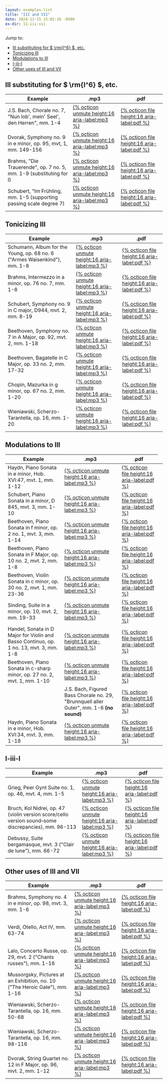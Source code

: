 ```yaml
---
layout: examples-list
title: "III and VII"
date: 2024-11-15 15:02:18 -0500
ex-dir: 11-iii-vii
---
```


Jump to:

-   [III substituting for $ \\rm{I^6} $, etc.](#iii-substituting-for--rmi6--etc)
-   [Tonicizing III](#tonicizing-iii)
-   [Modulations to III](#modulations-to-iii)
-   [I-iii-I](#i-iii-i)
-   [Other uses of III and VII](#other-uses-of-iii-and-vii)

## III substituting for $ \rm{I^6} $, etc.

<table class="tablesaw tablesaw-stack" data-tablesaw-mode="stack">
  <thead>
    <tr>
      <th>Example</th>
      <th>.mp3</th>
      <th>.pdf</th>
    </tr>
  </thead>
  <tbody>
    <tr>
      <td>J.S. Bach, Chorale no. 7, &quot;Nun lob', mein' Seel', den Herren&quot;, mm. 1-4</td>
      <td><a href="11-iii-vii/37a.mp3">{% octicon unmute height:16 aria-label:mp3 %}</a></td>
      <td><a href="11-iii-vii/37a.pdf">{% octicon file height:16 aria-label:pdf %}</a></td>
    </tr>
    <tr>
      <td>Dvorak, Symphony no. 9 in e minor, op. 95, mvt, 1, mm. 149-156</td>
      <td><a href="11-iii-vii/37b.mp3">{% octicon unmute height:16 aria-label:mp3 %}</a></td>
      <td><a href="11-iii-vii/37b.pdf">{% octicon file height:16 aria-label:pdf %}</a></td>
    </tr>
    <tr>
      <td>Brahms, &quot;Die Trauerende&quot;, op. 7 no. 5, mm. 1-9 (substituting for I) </td>
      <td><a href="11-iii-vii/37d.mp3">{% octicon unmute height:16 aria-label:mp3 %}</a></td>
      <td><a href="11-iii-vii/37d.pdf">{% octicon file height:16 aria-label:pdf %}</a></td>
    </tr>
    <tr>
      <td>Schubert, &quot;Im Fr&uuml;hling, mm. 1-5 (supporting passing scale degree 7) </td>
      <td><a href="11-iii-vii/37e.mp3">{% octicon unmute height:16 aria-label:mp3 %}</a></td>
      <td><a href="11-iii-vii/37e.pdf">{% octicon file height:16 aria-label:pdf %}</a></td>
    </tr>

  </tbody>
</table>

## Tonicizing III

<table class="tablesaw tablesaw-stack" data-tablesaw-mode="stack">
  <thead>
    <tr>
      <th>Example</th>
      <th>.mp3</th>
      <th>.pdf</th>
    </tr>
  </thead>
  <tbody>
    <tr>
      <td>Schumann, Album for the Young, op. 68 no. 6 (&quot;Armes Waisenkind&quot;), mm. 1-8</td>
      <td><a href="11-iii-vii/37f.mp3">{% octicon unmute height:16 aria-label:mp3 %}</a></td>
      <td><a href="11-iii-vii/37f.pdf">{% octicon file height:16 aria-label:pdf %}</a></td>
    </tr>
    <tr>
      <td>Brahms, Intermezzo in a minor, op. 76 no. 7, mm. 1-8</td>
      <td><a href="11-iii-vii/37g.mp3">{% octicon unmute height:16 aria-label:mp3 %}</a></td>
      <td><a href="11-iii-vii/37g.pdf">{% octicon file height:16 aria-label:pdf %}</a></td>
    </tr>
    <tr>
      <td>Schubert, Symphony no. 9 in C major, D944, mvt. 2, mm. 8-19</td>
      <td><a href="11-iii-vii/37h.mp3">{% octicon unmute height:16 aria-label:mp3 %}</a></td>
      <td><a href="11-iii-vii/37h.pdf">{% octicon file height:16 aria-label:pdf %}</a></td>
    </tr>
    <tr>
      <td>Beethoven, Symphony no. 7 in A Major, op. 92, mvt. 2, mm. 1-18</td>
      <td><a href="11-iii-vii/37i.mp3">{% octicon unmute height:16 aria-label:mp3 %}</a></td>
      <td><a href="11-iii-vii/37i.pdf">{% octicon file height:16 aria-label:pdf %}</a></td>
    </tr>
    <tr>
      <td>Beethoven, Bagatelle in C Major, op. 33 no. 2, mm. 17-32</td>
      <td><a href="11-iii-vii/37j.mp3">{% octicon unmute height:16 aria-label:mp3 %}</a></td>
      <td><a href="11-iii-vii/37j.pdf">{% octicon file height:16 aria-label:pdf %}</a></td>
    </tr>
    <tr>
      <td>Chopin, Mazurka in g minor, op. 67 no. 2, mm. 1-20</td>
      <td><a href="11-iii-vii/37k.mp3">{% octicon unmute height:16 aria-label:mp3 %}</a></td>
      <td><a href="11-iii-vii/37k.pdf">{% octicon file height:16 aria-label:pdf %}</a></td>
    </tr>
    <tr>
      <td>Wieniawski, Scherzo-Tarantella, op. 16, mm. 1-20</td>
      <td><a href="11-iii-vii/37l.mp3">{% octicon unmute height:16 aria-label:mp3 %}</a></td>
      <td><a href="11-iii-vii/37l.pdf">{% octicon file height:16 aria-label:pdf %}</a></td>
    </tr>

  </tbody>
</table>

## Modulations to III

<table class="tablesaw tablesaw-stack" data-tablesaw-mode="stack">
  <thead>
    <tr>
      <th>Example</th>
      <th>.mp3</th>
      <th>.pdf</th>
    </tr>
  </thead>
  <tbody>
    <tr>
      <td>Haydn, Piano Sonata in e minor, Hob. XVI:47, mvt. 1, mm. 1-12</td>
      <td><a href="11-iii-vii/37m.mp3">{% octicon unmute height:16 aria-label:mp3 %}</a></td>
      <td><a href="11-iii-vii/37m.pdf">{% octicon file height:16 aria-label:pdf %}</a></td>
    </tr>
    <tr>
      <td>Schubert, Piano Sonata in a minor, D 845, mvt. 3, mm. 1-10</td>
      <td><a href="11-iii-vii/37n.mp3">{% octicon unmute height:16 aria-label:mp3 %}</a></td>
      <td><a href="11-iii-vii/37n.pdf">{% octicon file height:16 aria-label:pdf %}</a></td>
    </tr>
    <tr>
      <td>Beethoven, Piano Sonata in f minor, op. 2 no. 1, mvt. 3, mm. 1-14</td>
      <td><a href="11-iii-vii/37o.mp3">{% octicon unmute height:16 aria-label:mp3 %}</a></td>
      <td><a href="11-iii-vii/37o.pdf">{% octicon file height:16 aria-label:pdf %}</a></td>
    </tr>
    <tr>
      <td>Beethoven, Piano Sonata in F Major, op. 10 no. 2, mvt. 2, mm. 1-8</td>
      <td><a href="11-iii-vii/37p.mp3">{% octicon unmute height:16 aria-label:mp3 %}</a></td>
      <td><a href="11-iii-vii/37p.pdf">{% octicon file height:16 aria-label:pdf %}</a></td>
    </tr>
    <tr>
      <td>Beethoven, Violin Sonata in c minor, op. 30 no. 2, mvt. 1, mm. 23-36</td>
      <td><a href="11-iii-vii/37q.mp3">{% octicon unmute height:16 aria-label:mp3 %}</a></td>
      <td><a href="11-iii-vii/37q.pdf">{% octicon file height:16 aria-label:pdf %}</a></td>
    </tr>
    <tr>
      <td>Sinding, Suite in a minor, op. 10, mvt. 2, mm. 19-33</td>
      <td><a href="11-iii-vii/37r.mp3">{% octicon unmute height:16 aria-label:mp3 %}</a></td>
      <td><a href="11-iii-vii/37t.pdf">{% octicon file height:16 aria-label:pdf %}</a></td>
    </tr>
    <tr>
      <td>Handel, Sonata in D Major for Violin and Basso Continuo, op. 1 no. 13, mvt. 3, mm. 1-8</td>
      <td><a href="11-iii-vii/37s.mp3">{% octicon unmute height:16 aria-label:mp3 %}</a></td>
      <td><a href="11-iii-vii/37s.pdf">{% octicon file height:16 aria-label:pdf %}</a></td>
    </tr>
    <tr>
      <td>Beethoven, Piano Sonata in c-sharp minor, op. 27 no. 2, mvt. 1, mm. 1-10</td>
      <td><a href="11-iii-vii/37t.mp3">{% octicon unmute height:16 aria-label:mp3 %}</a></td>
      <td><a href="11-iii-vii/37t.pdf">{% octicon file height:16 aria-label:pdf %}</a></td>
    </tr>
    <tr>
     <td></td>
      <td>J.S. Bach, Figured Bass Chorale no. 29, &quot;Brunnquell aller Guter&quot;, mm. 1-6 <strong>(no sound)</strong></td>
      <td><a href="11-iii-vii/37u.pdf">{% octicon file height:16 aria-label:pdf %}</a></td>
      <td></td>
    </tr>
    <tr>
      <td>Haydn, Piano Sonata in e minor, Hob. XVI:34, mvt. 3, mm. 1-18</td>
      <td><a href="11-iii-vii/37v.mp3">{% octicon unmute height:16 aria-label:mp3 %}</a></td>
      <td><a href="11-iii-vii/37v.pdf">{% octicon file height:16 aria-label:pdf %}</a></td>
    </tr>

  </tbody>
</table>

## I-iii-I

<table class="tablesaw tablesaw-stack" data-tablesaw-mode="stack">
  <thead>
    <tr>
      <th>Example</th>
      <th>.mp3</th>
      <th>.pdf</th>
    </tr>
  </thead>
  <tbody>
    <tr>
      <td>Grieg, Peer Gynt Suite no. 1, op. 46, mvt. 4, mm. 1-5</td>
      <td><a href="11-iii-vii/37w.mp3">{% octicon unmute height:16 aria-label:mp3 %}</a></td>
      <td><a href="11-iii-vii/37w.pdf">{% octicon file height:16 aria-label:pdf %}</a></td>
    </tr>
    <tr>
      <td>Bruch, Kol Nidrei, op. 47 (violin version score/cello version sound&#8211;some discrepancies), mm. 96-113</td>
      <td><a href="11-iii-vii/37x.mp3">{% octicon unmute height:16 aria-label:mp3 %}</a></td>
      <td><a href="11-iii-vii/37x.pdf">{% octicon file height:16 aria-label:pdf %}</a></td>
    </tr>
    <tr>
      <td>Debussy, Suite bergamasque, mvt. 3 (&quot;Clair de lune&quot;), mm. 66-72</td>
      <td><a href="11-iii-vii/37y.mp3">{% octicon unmute height:16 aria-label:mp3 %}</a></td>
      <td><a href="11-iii-vii/37y.pdf">{% octicon file height:16 aria-label:pdf %}</a></td>
    </tr>

  </tbody>
</table>

## Other uses of III and VII

<table class="tablesaw tablesaw-stack" data-tablesaw-mode="stack">
  <thead>
    <tr>
      <th>Example</th>
      <th>.mp3</th>
      <th>.pdf</th>
    </tr>
  </thead>
  <tbody>
    <tr>
      <td>Brahms, Symphony no. 4 in e minor, op. 98, mvt. 3, mm. 1-6</td>
      <td><a href="11-iii-vii/37z.mp3">{% octicon unmute height:16 aria-label:mp3 %}</a></td>
      <td><a href="11-iii-vii/37z.pdf">{% octicon file height:16 aria-label:pdf %}</a></td>
    </tr>
    <tr>
      <td>Verdi, Otello, Act IV, mm. 63-74</td>
      <td><a href="11-iii-vii/37a1.mp3">{% octicon unmute height:16 aria-label:mp3 %}</a></td>
      <td><a href="11-iii-vii/37a1.pdf">{% octicon file height:16 aria-label:pdf %}</a></td>
    </tr>
    <tr>
      <td>Lalo, Concerto Russe, op. 29, mvt. 2 (&quot;Chants russes&quot;), mm. 1-16</td>
      <td><a href="11-iii-vii/37b1.mp3">{% octicon unmute height:16 aria-label:mp3 %}</a></td>
      <td><a href="11-iii-vii/37b1.pdf">{% octicon file height:16 aria-label:pdf %}</a></td>
    </tr>
    <tr>
      <td>Mussorgsky, Pictures at an Exhibition, no. 10 (&quot;The Heroic Gate&quot;), mm. 1-16</td>
      <td><a href="11-iii-vii/37c1.mp3">{% octicon unmute height:16 aria-label:mp3 %}</a></td>
      <td><a href="11-iii-vii/37c1.pdf">{% octicon file height:16 aria-label:pdf %}</a></td>
    </tr>
    <tr>
      <td>Wieniawski, Scherzo-Tarantella, op. 16, mm. 50-68</td>
      <td><a href="11-iii-vii/37d1.mp3">{% octicon unmute height:16 aria-label:mp3 %}</a></td>
      <td><a href="11-iii-vii/37d1.pdf">{% octicon file height:16 aria-label:pdf %}</a></td>
    </tr>
    <tr>
      <td>Wieniawski, Scherzo-Tarantella, op. 16, mm. 98-116</td>
      <td><a href="11-iii-vii/37e1.mp3">{% octicon unmute height:16 aria-label:mp3 %}</a></td>
      <td><a href="11-iii-vii/37e1.pdf">{% octicon file height:16 aria-label:pdf %}</a></td>
    </tr>
    <tr>
      <td>Dvorak, String Quartet no. 12 in F Major, op. 96, mvt. 2, mm. 1-12</td>
      <td><a href="11-iii-vii/37f1.mp3">{% octicon unmute height:16 aria-label:mp3 %}</a></td>
      <td><a href="11-iii-vii/37f1.pdf">{% octicon file height:16 aria-label:pdf %}</a></td>
    </tr>

  </tbody>
</table>
